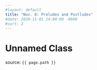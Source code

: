 ```yaml
---
#layout: default
title: "Nov. 8: Preludes and Postludes"
#date: 2020-11-01 14:00:00 -0600
#sort: 3
---
```

# Unnamed Class

source: `{{ page.path }}`
